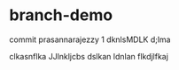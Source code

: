 
# branch-demo
commit prasannarajezzy 1 
dknlsMDLK
d;lma

clkasnflka
JJlnkljcbs
dslkan
ldnlan
flkdjlfkaj